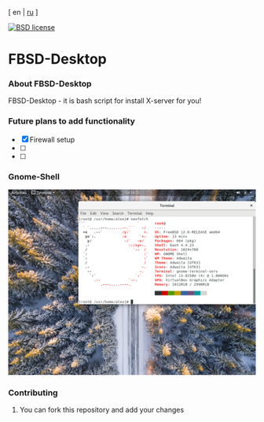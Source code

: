 [ en | [ru](README-ru.md) ]


[![BSD license](https://img.shields.io/pypi/l/flask.svg)](
https://github.com/eleutherius/fbsd-desktop/blob/master/LICENSE)

# FBSD-Desktop

###  About FBSD-Desktop

FBSD-Desktop - it is bash script for install X-server for you! 

### Future plans to add functionality

- [x]  Firewall setup
- [ ]  
- [ ]  


### Gnome-Shell 
[![Gnome-Shell](https://github.com/eleutherius/fbsd-desktop/blob/master/doc/gnome.png)](
https://github.com/eleutherius/fbsd-desktop/blob/master/doc/gnome.png)

### Contributing

1. You can fork this repository and add your changes


